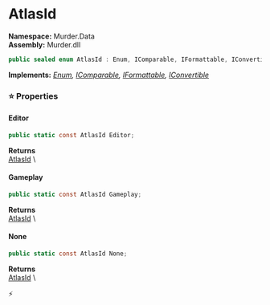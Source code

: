 # AtlasId

**Namespace:** Murder.Data \
**Assembly:** Murder.dll

```csharp
public sealed enum AtlasId : Enum, IComparable, IFormattable, IConvertible
```

**Implements:** _[Enum](https://learn.microsoft.com/en-us/dotnet/api/System.Enum?view=net-7.0), [IComparable](https://learn.microsoft.com/en-us/dotnet/api/System.IComparable?view=net-7.0), [IFormattable](https://learn.microsoft.com/en-us/dotnet/api/System.IFormattable?view=net-7.0), [IConvertible](https://learn.microsoft.com/en-us/dotnet/api/System.IConvertible?view=net-7.0)_

### ⭐ Properties
#### Editor
```csharp
public static const AtlasId Editor;
```

**Returns** \
[AtlasId](/Murder/Data/AtlasId.html) \
#### Gameplay
```csharp
public static const AtlasId Gameplay;
```

**Returns** \
[AtlasId](/Murder/Data/AtlasId.html) \
#### None
```csharp
public static const AtlasId None;
```

**Returns** \
[AtlasId](/Murder/Data/AtlasId.html) \


⚡